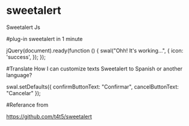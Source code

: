 # sweetalert
Sweetalert Js

#plug-in sweetalert in 1 minute

<script src="https://unpkg.com/sweetalert/dist/sweetalert.min.js"></script>

jQuery(document).ready(function () {
  	swal("Ohh! It's working...", {
    		icon: 'success',
    });
});
                    
#Translate How I can customize texts Sweetalert to Spanish or another language?

swal.setDefaults({ 
    confirmButtonText: "Confirmar",
    cancelButtonText: "Cancelar" 
});

#Referance from

https://github.com/t4t5/sweetalert
